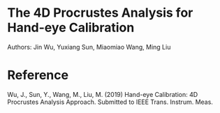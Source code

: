 # The 4D Procrustes Analysis for Hand-eye Calibration
Authors: Jin Wu, Yuxiang Sun, Miaomiao Wang, Ming Liu

# Reference
Wu, J., Sun, Y., Wang, M., Liu, M. (2019) Hand-eye Calibration: 4D Procrustes Analysis Approach. Submitted to IEEE Trans. Instrum. Meas.
